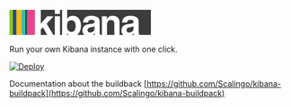 ![Kibana 4](kibana.png)

Run your own Kibana instance with one click.

[![Deploy](https://cdn.scalingo.com/deploy/button.svg)](https://my.scalingo.com/deploy)

Documentation about the buildback [https://github.com/Scalingo/kibana-buildpack](https://github.com/Scalingo/kibana-buildpack)
